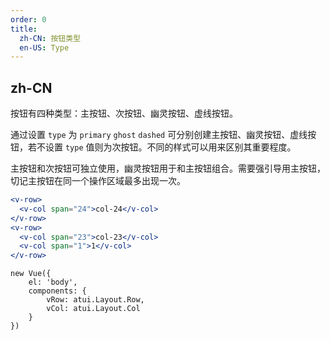 ```yaml
---
order: 0
title:
  zh-CN: 按钮类型
  en-US: Type
---
```


## zh-CN

按钮有四种类型：主按钮、次按钮、幽灵按钮、虚线按钮。

通过设置 `type` 为 `primary` `ghost` `dashed` 可分别创建主按钮、幽灵按钮、虚线按钮，若不设置 `type` 值则为次按钮。不同的样式可以用来区别其重要程度。

主按钮和次按钮可独立使用，幽灵按钮用于和主按钮组合。需要强引导用主按钮，切记主按钮在同一个操作区域最多出现一次。




````jsx
<v-row>
  <v-col span="24">col-24</v-col>
</v-row>
<v-row>
  <v-col span="23">col-23</v-col>
  <v-col span="1">1</v-col>
</v-row>
````

````vue-script
new Vue({
    el: 'body',
    components: {
        vRow: atui.Layout.Row,
        vCol: atui.Layout.Col
    }
})
````